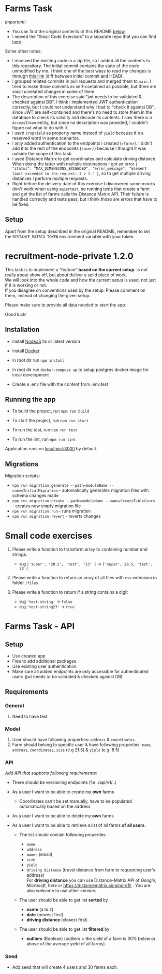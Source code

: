 # Farms Task

*Important*:

- You can find the original contents of this README [below](#recruitment-node-private-120).
- I moved the "Small Code Exercises" to a separate repo that you can find [here](https://github.com/manugrandio/small-code-exercises).

Some other notes:

- I received the existing code in a zip file, so I added all the contents to this repository.
The initial commit contains the state of the code unmodified by me.
I think one of the best ways to read my changes is through [this link](https://github.com/manugrandio/farms-task/compare/8a5eb16...HEAD) (diff between initial commit and HEAD).
- I grouped related commits in pull requests and merged them to `main`.
I tried to make those commits as self-contained as possible, but there are small unrelated changes in some of them.
- The description of this exercise said "jwt needs to be validated & checked against DB".
I think I implemented JWT authentication correctly, but I could not understand why I had to "check it against DB", since JWT are self-contained and there's no need to store them in the database to check its validity and decode its contents.
I saw there is a `AccessToken` entity, but since no description was provided, I couldn't figure out what to do with it.
- I used `cropYield` as property name instead of `yield` because it's a reserved word in some scenarios.
- I only added authentication to the endpoints I created (`/farm/`).
I didn't add it to the rest of the endpoints (`/user/`) because I thought it was outside the scope of this task.
- I used Distance Matrix to get coordinates and calculate driving distance.
When doing the latter with multiple destinations I got an error `{ "status": "MAX_DIMENSIONS_EXCEEDED", "error_message": "Element limit exceeded in the request: 2 > 1." }`, so to get multiple driving distances I perform multiple requests.
- Right before the delivery date of this exercise I discovered some mocks don't work when using `supertest`, so running tests that create a farm and get the list of farms calls the Distance Matrix API.
Their failure is handled correctly and tests pass, but I think those are errors that have to be fixed.

## Setup

Apart from the setup described in the original README, remember to set the `DISTANCE_MATRIX_TOKEN` environment variable with your token.

# recruitment-node-private 1.2.0

This task is to implement a “feature” **based on the current setup**. Is not really about show off, but about deliver a solid piece of work.<br/>
We will look into the whole code and how the current setup is used, not just if it is working or not.<br/>
If you disagree on conventions used by the setup. Please comment on them, instead of changing the given setup.

Please make sure to provide all data needed to start the app.

Good luck!

## Installation

- Install [NodeJS](https://nodejs.org/en/) lts or latest version
- Install [Docker](https://www.docker.com/get-started/)

- In root dir run `npm install`
- In root dir run `docker-compose up` to setup postgres docker image for local development

- Create a .env file with the content from .env.test

## Running the app

- To build the project, run `npm run build`
- To start the project, run `npm run start`

- To run the test, run `npm run test`
- To run the lint, run `npm run lint`

Application runs on [localhost:3000](http://localhost:3000) by default.

## Migrations

Migration scripts:

- `npm run migration:generate --path=moduleName --name=InitialMigration` - automatically generates migration files with
  schema changes made
- `npm run migration:create --path=moduleName --name=CreateTableUsers` - creates new empty migration file
- `npm run migration:run` - runs migration
- `npm run migration:revert` - reverts changes

# Small code exercises

1. Please write a function to transform array to containing number and strings.

    - e.g `['super', '20.5', 'test', '23' ]` -> `['super', 20.5, 'test', 23 ]`

2. Please write a function to return an array of all files with `csv` extension in folder `/files`

3. Please write a function to return if a string contains a digit
    - e.g `'test-string'` -> `false`
    - e.g `'test-string23'` -> `true`

# Farms Task - API

## Setup

- Use created app
- Free to add additional packages
- Use existing user authentication
- Make sure all added endpoints are only accessible for authenticated users (jwt needs to be validated & checked against DB)

## Requirements

### General

1. Need to have test

### Model

1. User should have following properties: `address` & `coordinates`. 
2. Farm should belong to specific user & have following properties: `name`,  `address`, `coordinates`, `size` (e.g 21.5) & `yield` (e.g. 8.5)

### API

_Add API that supports following requirements:_

- There should be versioning endpoints (f.e. /api/v1/..)

- As a user I want to be able to create my **own** farms
    - Coordinates can't be set manually, have to be populated automatically based on the address

- As a user I want to be able to delete my **own** farms

- As a user I want to be able to retrieve a list of all farms **of all users**.
    - The list should contain following properties: 
      - `name`
      - `address`
      - `owner` (email)
      - `size`
      - `yield`
      - `driving distance` (travel distance from farm to requesting user's address)<br/>
          For **driving distance** you can use Distance-Matrix API of *Google*, *Microsoft*, *here* or https://distancematrix.ai/nonprofit .
          You are also welcome to use other service.

    - The user should be able to get list **sorted** by
        - **name** (a to z)
        - **date** (newest first)
        - **driving distance** (closest first)

    - The user should be able to get list **filtered** by
        - **outliers** (Boolean) (outliers = the yield of a farm is 30% below or above of the average yield of all farms).

### Seed

- Add seed that will create 4 users and 30 farms each.

<br/>
<br/>
<br/>
